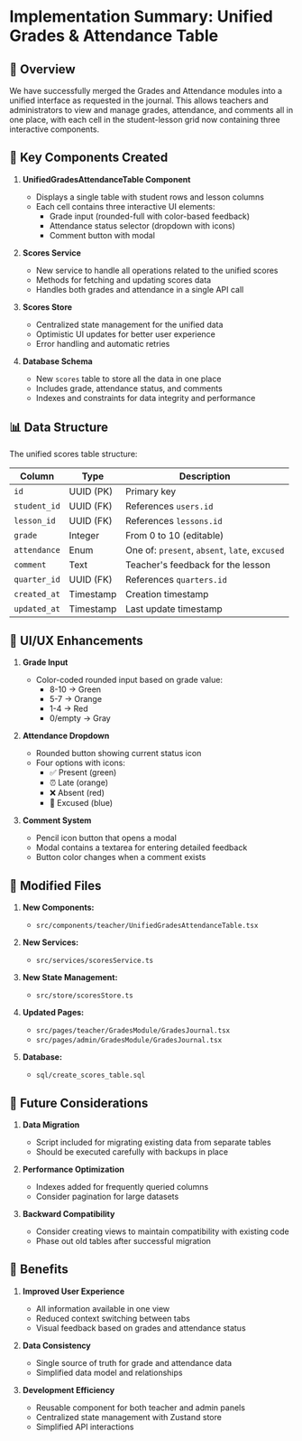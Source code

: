# Implementation Summary: Unified Grades & Attendance Table

## 🎯 Overview

We have successfully merged the Grades and Attendance modules into a unified interface as requested in the journal. This allows teachers and administrators to view and manage grades, attendance, and comments all in one place, with each cell in the student-lesson grid now containing three interactive components.

## 🧩 Key Components Created

1. **UnifiedGradesAttendanceTable Component**

   - Displays a single table with student rows and lesson columns
   - Each cell contains three interactive UI elements:
     - Grade input (rounded-full with color-based feedback)
     - Attendance status selector (dropdown with icons)
     - Comment button with modal

2. **Scores Service**

   - New service to handle all operations related to the unified scores
   - Methods for fetching and updating scores data
   - Handles both grades and attendance in a single API call

3. **Scores Store**

   - Centralized state management for the unified data
   - Optimistic UI updates for better user experience
   - Error handling and automatic retries

4. **Database Schema**
   - New `scores` table to store all the data in one place
   - Includes grade, attendance status, and comments
   - Indexes and constraints for data integrity and performance

## 📊 Data Structure

The unified scores table structure:

| Column       | Type      | Description                                    |
| ------------ | --------- | ---------------------------------------------- |
| `id`         | UUID (PK) | Primary key                                    |
| `student_id` | UUID (FK) | References `users.id`                          |
| `lesson_id`  | UUID (FK) | References `lessons.id`                        |
| `grade`      | Integer   | From 0 to 10 (editable)                        |
| `attendance` | Enum      | One of: `present`, `absent`, `late`, `excused` |
| `comment`    | Text      | Teacher's feedback for the lesson              |
| `quarter_id` | UUID (FK) | References `quarters.id`                       |
| `created_at` | Timestamp | Creation timestamp                             |
| `updated_at` | Timestamp | Last update timestamp                          |

## 🧠 UI/UX Enhancements

1. **Grade Input**

   - Color-coded rounded input based on grade value:
     - 8-10 → Green
     - 5-7 → Orange
     - 1-4 → Red
     - 0/empty → Gray

2. **Attendance Dropdown**

   - Rounded button showing current status icon
   - Four options with icons:
     - ✅ Present (green)
     - ⏰ Late (orange)
     - ❌ Absent (red)
     - 📝 Excused (blue)

3. **Comment System**
   - Pencil icon button that opens a modal
   - Modal contains a textarea for entering detailed feedback
   - Button color changes when a comment exists

## 🔄 Modified Files

1. **New Components:**

   - `src/components/teacher/UnifiedGradesAttendanceTable.tsx`

2. **New Services:**

   - `src/services/scoresService.ts`

3. **New State Management:**

   - `src/store/scoresStore.ts`

4. **Updated Pages:**

   - `src/pages/teacher/GradesModule/GradesJournal.tsx`
   - `src/pages/admin/GradesModule/GradesJournal.tsx`

5. **Database:**
   - `sql/create_scores_table.sql`

## 📝 Future Considerations

1. **Data Migration**

   - Script included for migrating existing data from separate tables
   - Should be executed carefully with backups in place

2. **Performance Optimization**

   - Indexes added for frequently queried columns
   - Consider pagination for large datasets

3. **Backward Compatibility**
   - Consider creating views to maintain compatibility with existing code
   - Phase out old tables after successful migration

## 🚀 Benefits

1. **Improved User Experience**

   - All information available in one view
   - Reduced context switching between tabs
   - Visual feedback based on grades and attendance status

2. **Data Consistency**

   - Single source of truth for grade and attendance data
   - Simplified data model and relationships

3. **Development Efficiency**
   - Reusable component for both teacher and admin panels
   - Centralized state management with Zustand store
   - Simplified API interactions
